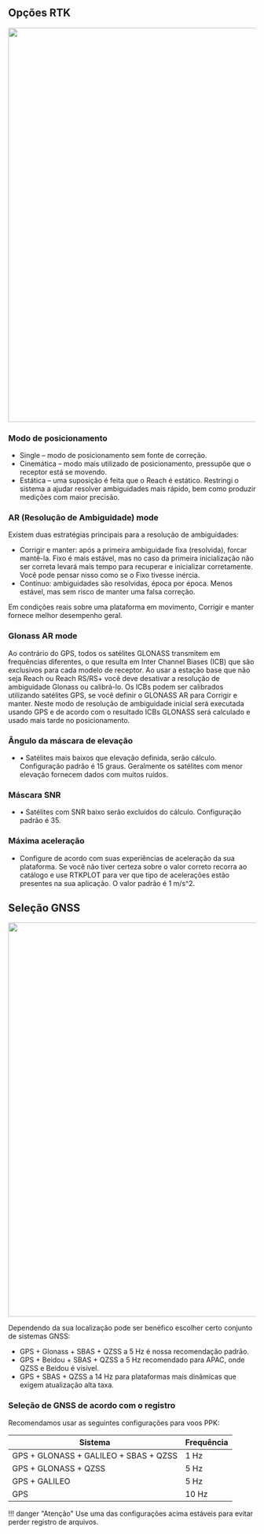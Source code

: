 ## Opções RTK

<p style="text-align:center" ><img src="../img/reachview/rtk_settings/rtk_set.png" style="width: 800px;" /></p>

### Modo de posicionamento

+	Single – modo de posicionamento sem fonte de correção.
+	Cinemática – modo mais utilizado de posicionamento, pressupõe que o receptor está se movendo.
+	Estática –  uma suposição é feita que o Reach é estático. Restringi o sistema a ajudar resolver ambiguidades mais rápido, bem como produzir medições com maior precisão.


### AR (Resolução de Ambiguidade) mode
Existem duas estratégias principais para a resolução de ambiguidades:

+ Corrigir e manter: após a primeira ambiguidade fixa (resolvida), forcar mantê-la. Fixo é mais estável, mas no caso da primeira inicialização não ser correta levará mais tempo para recuperar e inicializar corretamente. Você pode pensar nisso como se o Fixo tivesse inércia.
+	Contínuo: ambiguidades são resolvidas, época por época. Menos estável, mas sem risco de manter uma falsa correção.

Em condições reais sobre uma plataforma em movimento, Corrigir e manter fornece melhor desempenho geral.

### Glonass AR mode
Ao contrário do GPS, todos os satélites GLONASS transmitem em frequências diferentes, o que resulta em Inter Channel Biases (ICB) que são exclusivos para cada modelo de receptor. Ao usar a estação base que não seja Reach ou Reach RS/RS+ você deve desativar a resolução de ambiguidade Glonass ou calibrá-lo. Os ICBs podem ser calibrados utilizando satélites GPS, se você definir o GLONASS AR para Corrigir e manter. Neste modo de resolução de ambiguidade inicial será executada usando GPS e de acordo com o resultado ICBs GLONASS será calculado e usado mais tarde no posicionamento.

### Ângulo da máscara de elevação
- •	Satélites mais baixos que elevação definida, serão cálculo. Configuração padrão é 15 graus. Geralmente os satélites com menor elevação fornecem dados com muitos ruídos.

### Máscara SNR
- •	Satélites com SNR baixo serão excluídos do cálculo. Configuração padrão é 35.

### Máxima aceleração
- Configure de acordo com suas experiências de aceleração da sua plataforma. Se você não tiver certeza sobre o valor correto recorra ao catálogo e use RTKPLOT para ver que tipo de acelerações estão presentes na sua aplicação. O valor padrão é 1 m/s^2.

## Seleção GNSS

<p style="text-align:center" ><img src="../img/reachview/rtk_settings/gnss_sel.png" style="width: 800px;" /></p>

Dependendo da sua localização pode ser benéfico escolher certo conjunto de sistemas GNSS:

+ GPS + Glonass + SBAS + QZSS a 5 Hz é nossa recomendação padrão.
+	GPS + Beidou + SBAS + QZSS a 5 Hz recomendado para APAC, onde QZSS e Beidou é visível.
+	GPS + SBAS + QZSS a 14 Hz para plataformas mais dinâmicas que exigem atualização alta taxa.

### Seleção de GNSS de acordo com o registro
Recomendamos usar as seguintes configurações para voos PPK:

| Sistema                               | Frequência |
|---------------------------------------|-----------|
| GPS + GLONASS + GALILEO + SBAS + QZSS | 1 Hz      |
| GPS + GLONASS + QZSS                  | 5 Hz      |
| GPS + GALILEO                         | 5 Hz      |
| GPS                                   | 10 Hz     |


!!! danger "Atenção"
    Use uma das configurações acima estáveis para evitar perder registro de arquivos.
